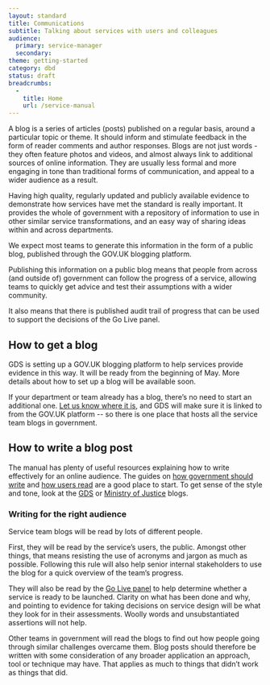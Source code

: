 ```yaml
---
layout: standard
title: Communications
subtitle: Talking about services with users and colleagues
audience:
  primary: service-manager
  secondary:
theme: getting-started
category: dbd
status: draft
breadcrumbs:
  -
    title: Home
    url: /service-manual
---
```


A blog is a series of articles (posts) published on a regular basis, around a particular topic or theme.  It should inform and stimulate feedback in the form of reader comments and author responses. Blogs are not just words - they often feature photos and videos, and almost always link to additional sources of online information. They are usually less formal and more engaging in tone than traditional forms of communication, and appeal to a wider audience as a result.






Having high quality, regularly updated and publicly available evidence to demonstrate how services have met the standard is really important. It provides the whole of government with a repository of information to use in other similar service transformations, and an easy way of sharing ideas within and across departments.

We expect most teams to generate this information in the form of a public blog, published through the GOV.UK blogging platform.

Publishing this information on a public blog means that people from across (and outside of) government can follow the progress of a service, allowing teams to quickly get advice and test their assumptions with a wider community.

It also means that there is published audit trail of progress that can be used to support the decisions of the Go Live panel.

## How to get a blog

GDS is setting up a GOV.UK blogging platform to help services provide evidence in this way. It will be ready from the beginning of May. More details about how to set up a blog will be available soon.

If your department or team already has a blog, there’s no need to start an additional one. [Let us know where it is](mailto:dbdss@digital.cabinet-office.gov.uk), and GDS will make sure it is linked to from the GOV.UK platform -- so there is one place that hosts all the service team blogs in government.

## How to write a blog post

The manual has plenty of useful resources explaining how to write effectively for an online audience. The guides on [how government should write](/service-manual/design-and-content/writing-government-services.html) and [how users read](/service-manual/design-and-content/how-users-read.html) are a good place to start. To get sense of the style and tone, look at the [GDS](http://digital.cabinetoffice.gov.uk) or [Ministry of Justice](http://blogs.justice.gov.uk/digital/) blogs.

### Writing for the right audience

Service team blogs will be read by lots of different people.

First, they will be read by the service’s users, the public. Amongst other things, that means resisting the use of acronyms and jargon as much as possible. Following this rule will also help senior internal stakeholders to use the blog for a quick overview of the team’s progress.

They will also be read by the [Go Live panel](/service-manual/digital-by-default/awarding-the-standard.html#go-live-panel) to help determine whether a service is ready to be launched. Clarity on what has been done and why, and pointing to evidence for taking decisions on service design will be what they look for in their assessments. Woolly words and unsubstantiated assertions will not help.

Other teams in government will read the blogs to find out how people going through similar challenges overcame them. Blog posts should therefore be written with some consideration of any broader application an approach, tool or technique may have. That applies as much to things that didn’t work as things that did.

